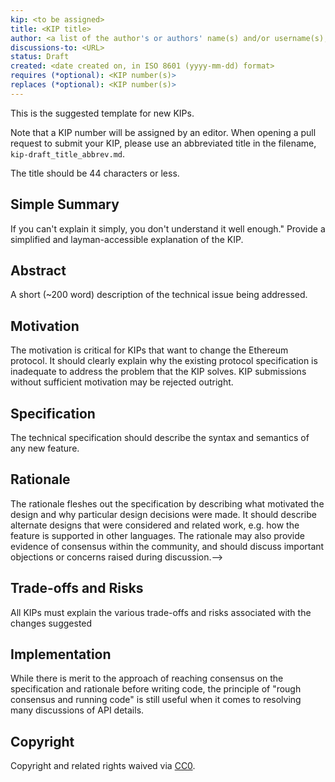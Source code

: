 ```yaml
---
kip: <to be assigned>
title: <KIP title>
author: <a list of the author's or authors' name(s) and/or username(s), or name(s) and email(s), e.g. (use with the parentheses or triangular brackets): FirstName LastName (@GitHubUsername), FirstName LastName <foo@bar.com>, FirstName (@GitHubUsername) and GitHubUsername (@GitHubUsername)>
discussions-to: <URL>
status: Draft
created: <date created on, in ISO 8601 (yyyy-mm-dd) format>
requires (*optional): <KIP number(s)>
replaces (*optional): <KIP number(s)>
---
```


<!--You can leave these HTML comments in your merged KIP and delete the visible duplicate text guides, they will not appear and may be helpful to refer to if you edit it again. This is the suggested template for new KIPs. Note that an KIP number will be assigned by an editor. When opening a pull request to submit your KIP, please use an abbreviated title in the filename, `kip-draft_title_abbrev.md`. The title should be 44 characters or less.-->
This is the suggested template for new KIPs.

Note that a KIP number will be assigned by an editor. When opening a pull request to submit your KIP, please use an abbreviated title in the filename, `kip-draft_title_abbrev.md`.

The title should be 44 characters or less.

## Simple Summary
<!--"If you can't explain it simply, you don't understand it well enough." Provide a simplified and layman-accessible explanation of the KIP.-->
If you can't explain it simply, you don't understand it well enough." Provide a simplified and layman-accessible explanation of the KIP.

## Abstract
<!--A short (~200 word) description of the technical issue being addressed.-->
A short (~200 word) description of the technical issue being addressed.

## Motivation
<!--The motivation is critical for KIPs. It should clearly explain why the existing specification is inadequate to address the problem that the KIP solves. KIP submissions without sufficient motivation may be rejected outright.-->
The motivation is critical for KIPs that want to change the Ethereum protocol. It should clearly explain why the existing protocol specification is inadequate to address the problem that the KIP solves. KIP submissions without sufficient motivation may be rejected outright.

## Specification
<!--The technical specification should describe the syntax and semantics of any new feature.-->
The technical specification should describe the syntax and semantics of any new feature.

## Rationale
<!--The rationale fleshes out the specification by describing what motivated the design and why particular design decisions were made. It should describe alternate designs that were considered and related work, e.g. how the feature is supported in other languages. The rationale may also provide evidence of consensus within the community, and should discuss important objections or concerns raised during discussion.-->
The rationale fleshes out the specification by describing what motivated the design and why particular design decisions were made. It should describe alternate designs that were considered and related work, e.g. how the feature is supported in other languages. The rationale may also provide evidence of consensus within the community, and should discuss important objections or concerns raised during discussion.-->

## Trade-offs and Risks
<!--All KIPs must explain the various trade-offs and risks associated with the changes suggested.-->
All KIPs must explain the various trade-offs and risks associated with the changes suggested

## Implementation
<!--While there is merit to the approach of reaching consensus on the specification and rationale before writing code, the principle of "rough consensus and running code" is still useful when it comes to resolving many discussions of API details.-->
While there is merit to the approach of reaching consensus on the specification and rationale before writing code, the principle of "rough consensus and running code" is still useful when it comes to resolving many discussions of API details.

## Copyright
Copyright and related rights waived via [CC0](https://creativecommons.org/publicdomain/zero/1.0/).
